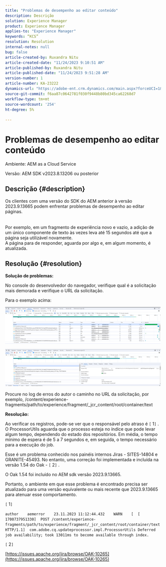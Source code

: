 ```yaml
---
title: "Problemas de desempenho ao editar conteúdo"
description: Descrição
solution: Experience Manager
product: Experience Manager
applies-to: "Experience Manager"
keywords: “KCS”
resolution: Resolution
internal-notes: null
bug: false
article-created-by: Ruxandra Nitu
article-created-date: "11/24/2023 9:10:51 AM"
article-published-by: Ruxandra Nitu
article-published-date: "11/24/2023 9:51:28 AM"
version-number: 1
article-number: KA-23222
dynamics-url: "https://adobe-ent.crm.dynamics.com/main.aspx?forceUCI=1&pagetype=entityrecord&etn=knowledgearticle&id=e82fd859-a98a-ee11-8179-6045bd006a22"
source-git-commit: f6aa87c0642781f030f9448b80bd345ca62268d7
workflow-type: tm+mt
source-wordcount: '254'
ht-degree: 5%

---
```


# Problemas de desempenho ao editar conteúdo


Ambiente:
AEM as a Cloud Service

Versão: AEM SDK v2023.8.13206 ou posterior

## Descrição {#description}

Os clientes com uma versão do SDK do AEM anterior à versão 2023.9.13665 podem enfrentar problemas de desempenho ao editar páginas.<br><br>
<br>Por exemplo, em um fragmento de experiência novo e vazio, a adição de um único componente de texto às vezes leva até 15 segundos até que a página seja utilizável novamente.
<br>A página para de responder, aguarda por algo e, em algum momento, é atualizada.

## Resolução {#resolution}


<b>Solução de problemas:</b>

No console do desenvolvedor do navegador, verifique qual é a solicitação mais demorada e verifique o URL da solicitação.

Para o exemplo acima:

![](assets/20d78534-ad8a-ee11-8179-6045bd006a22.png)

![](assets/76c14aea-ad8a-ee11-8179-6045bd006a22.png)

Procure no log de erros do autor o caminho no URL da solicitação, por exemplo, /content/experience-fragments/path/to/experience/fragment/_jcr_content/root/container/text

<b>Resolução:</b>

Ao verificar os registros, pode-se ver que o responsável pelo atraso é `[` 1`]` . O ProcessorUtils aguarda que o processo esteja no índice que pode levar algum tempo, dependendo do estado dos repositórios. Em média, o tempo mínimo de espera é de 5 a 7 segundos e, em seguida, o tempo necessário para a execução do job.

Esse é um problema conhecido nos painéis internos Jiras - SITES-14804 e GRANITE-45493. No entanto, uma correção foi implementada e incluída na versão 1.54 do Oak - `[` 2`]` .

O Oak 1.54 foi incluído no AEM sdk versão 2023.9.13665.

Portanto, o ambiente em que esse problema é encontrado precisa ser atualizado para uma versão equivalente ou mais recente que 2023.9.13665 para atenuar esse comportamento.



`[` 1`]`

`author    aemerror    23.11.2023 11:12:44.432    WARN    [  [ 1700737951330]  POST /content/experience-fragments/path/to/experience/fragment/_jcr_content/root/container/text HTTP/1.1]  com.adobe.cq.updateprocessor.impl.ProcessorUtils Deferred job availability; took 13011ms to become available through index.`

`[` 2`]`

[https://issues.apache.org/jira/browse/OAK-10265](https://issues.apache.org/jira/browse/OAK-10265)
